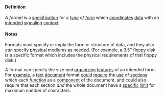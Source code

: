 #### Definition

*A format* is a [specification](https://github.com/gcassel/Modular-Organization-Terminology/blob/master/terms/specification.md) for a *[type](https://github.com/gcassel/Modular-Organization-Terminology/blob/master/terms/type.md) of [form](https://github.com/gcassel/Modular-Organization-Terminology/blob/master/terms/form.md)* which [coordinates](https://github.com/gcassel/Modular-Organization-Terminology/blob/master/terms/coordinate.md) [data](https://github.com/gcassel/Modular-Organization-Terminology/blob/master/terms/data.md) with an [intended](https://github.com/gcassel/Modular-Organization-Terminology/blob/master/terms/intend.md) [signaling](https://github.com/gcassel/Modular-Organization-Terminology/blob/master/terms/signal.md) [context](https://github.com/gcassel/Modular-Organization-Terminology/blob/master/terms/context.md).

#### Notes

Formats must specify or imply the form or structure of data, and they also *can* specify [physical](https://github.com/gcassel/Modular-Organization-Terminology/blob/master/terms/physical.md) mediums as needed.  (For example, a 3.5" floppy disk is a specific format which includes the physical requirements of that floppy disk.)

A format can specify the size *and* [organizing](https://github.com/gcassel/Modular-Organization-Terminology/blob/master/terms/organize.md) [features](https://github.com/gcassel/Modular-Organization-Terminology/blob/master/terms/feature.md) of an intended form.  For [example](https://github.com/gcassel/Modular-Organization-Terminology/blob/master/terms/example.md), a [text](https://github.com/gcassel/Modular-Organizing-Terminology/edit/master/terms/text.md) [document](https://github.com/gcassel/Modular-Organizing-Terminology/edit/master/terms/document.md) format [could](https://github.com/gcassel/Modular-Organizing-Terminology/edit/master/terms/could.md) [require](https://github.com/gcassel/Modular-Organizing-Terminology/edit/master/terms/require.md) the [use](https://github.com/gcassel/Modular-Organizing-Terminology/edit/master/terms/use.md) of [sections](https://github.com/gcassel/Modular-Organizing-Terminology/edit/master/terms/section.md) which each [function](https://github.com/gcassel/Modular-Organizing-Terminology/edit/master/terms/function.md) as a [component](https://github.com/gcassel/Modular-Organizing-Terminology/edit/master/terms/component.md) of the document, and could also require that each section *and* the whole document have a [specific](https://github.com/gcassel/Modular-Organizing-Terminology/edit/master/terms/specific.md) [limit](https://github.com/gcassel/Modular-Organizing-Terminology/edit/master/terms/limit.md) for maximum number of characters.
